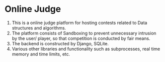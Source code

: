 # Online Judge #
1) This is a online judge platform for hosting contests related to Data structures and algorithms.
2) The platform consists of Sandboxing to prevent unnecessary intrusion by the user/ player, so that competition is conducted by fair means.
3) The backend is constructed by Django, SQLite.
4) Various other libraries and functionality such as subprocesses, real time memory and time limits, etc.

